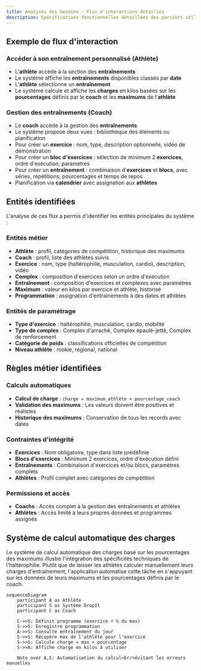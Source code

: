 ```yaml
---
title: Analyses des besoins - Flux d'interactions détaillés
description: Spécifications fonctionnelles détaillées des parcours utilisateurs pour DropIt
---
```


## Exemple de flux d'interaction

### Accéder à son entraînement personnalisé (Athlète)

- L'**athlète** accède à la section des **entraînements**
- Le système affiche les **entraînements** disponibles classés par **date**
- L'**athlète** sélectionne un **entraînement**
- Le système calcule et affiche les **charges** en kilos basées sur les **pourcentages** définis par le **coach** et les **maximums** de l'**athlète**

### Gestion des entraînements (Coach)

- Le **coach** accède à la gestion des **entraînements**
- Le système propose deux vues : bibliothèque des éléments ou planification
- Pour créer un **exercice** : nom, type, description optionnelle, vidéo de démonstration
- Pour créer un **bloc d'exercices** : sélection de minimum 2 **exercices**, ordre d'exécution, paramètres
- Pour créer un **entraînement** : combinaison d'**exercices** et **blocs**, avec séries, répétitions, pourcentages et temps de repos
- Planification via **calendrier** avec assignation aux **athlètes**

## Entités identifiées

L'analyse de ces flux a permis d'identifier les entités principales du système :

### Entités métier
- **Athlète** : profil, catégories de compétition, historique des maximums
- **Coach** : profil, liste des athlètes suivis
- **Exercice** : nom, type (haltérophilie, musculation, cardio), description, vidéo
- **Complex** : composition d'exercices selon un ordre d'exécution
- **Entraînement** : composition d'exercices et complexes avec paramètres
- **Maximum** : valeur en kilos par exercice et athlète, historisé
- **Programmation** : assignation d'entraînements à des dates et athlètes

### Entités de paramétrage
- **Type d'exercice** : haltérophilie, musculation, cardio, mobilité
- **Type de complex** : Complex d'arraché, Complex épaulé-jetté, Complex de renforcement
- **Catégorie de poids** : classifications officielles de compétition
- **Niveau athlète** : rookie, régional, national

## Règles métier identifiées

### Calculs automatiques
- **Calcul de charge** : `charge = maximum_athlète × pourcentage_coach`
- **Validation des maximums** : Les valeurs doivent être positives et réalistes
- **Historique des maximums** : Conservation de tous les records avec dates

### Contraintes d'intégrité
- **Exercices** : Nom obligatoire, type dans liste prédéfinie
- **Blocs d'exercices** : Minimum 2 exercices, ordre d'exécution défini
- **Entraînements** : Combinaison d'exercices et/ou blocs, paramètres complets
- **Athlètes** : Profil complet avec catégories de compétition

### Permissions et accès
- **Coachs** : Accès complet à la gestion des entraînements et athlètes
- **Athlètes** : Accès limité à leurs propres données et programmes assignés

## Système de calcul automatique des charges

Le système de calcul automatique des charges basé sur les pourcentages des maximums illustre l'intégration des spécificités techniques de l'haltérophilie. Plutôt que de laisser les athlètes calculer manuellement leurs charges d'entraînement, l'application automatise cette tâche en s'appuyant sur les données de leurs maximums et les pourcentages définis par le coach.

```mermaid
sequenceDiagram
    participant A as Athlète
    participant S as Système DropIt
    participant C as Coach
    
    C->>S: Définit programme (exercice + % du max)
    S->>S: Enregistre programmation
    A->>S: Consulte entraînement du jour
    S->>S: Récupère max de l'athlète pour l'exercice
    S->>S: Calcule charge = max × pourcentage
    S->>A: Affiche charge en kilos à utiliser
    
    Note over A,S: Automatisation du calcul<br/>évitant les erreurs manuelles
```